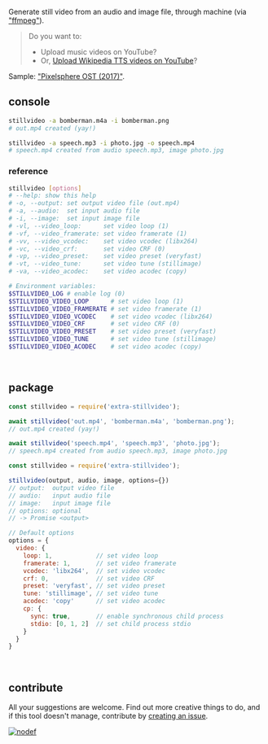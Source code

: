 Generate still video from an audio and image file, through machine (via ["ffmpeg"]).
> Do you want to:
> - Upload music videos on YouTube?
> - Or, [Upload Wikipedia TTS videos on YouTube]?

Sample: ["Pixelsphere OST (2017)"].
<br>


## console

```bash
stillvideo -a bomberman.m4a -i bomberman.png
# out.mp4 created (yay!)

stillvideo -a speech.mp3 -i photo.jpg -o speech.mp4
# speech.mp4 created from audio speech.mp3, image photo.jpg
```

### reference

```bash
stillvideo [options]
# --help: show this help
# -o, --output: set output video file (out.mp4)
# -a, --audio:  set input audio file
# -i, --image:  set input image file
# -vl, --video_loop:      set video loop (1)
# -vf, --video_framerate: set video framerate (1)
# -vv, --video_vcodec:    set video vcodec (libx264)
# -vc, --video_crf:       set video CRF (0)
# -vp, --video_preset:    set video preset (veryfast)
# -vt, --video_tune:      set video tune (stillimage)
# -va, --video_acodec:    set video acodec (copy)

# Environment variables:
$STILLVIDEO_LOG # enable log (0)
$STILLVIDEO_VIDEO_LOOP      # set video loop (1)
$STILLVIDEO_VIDEO_FRAMERATE # set video framerate (1)
$STILLVIDEO_VIDEO_VCODEC    # set video vcodec (libx264)
$STILLVIDEO_VIDEO_CRF       # set video CRF (0)
$STILLVIDEO_VIDEO_PRESET    # set video preset (veryfast)
$STILLVIDEO_VIDEO_TUNE      # set video tune (stillimage)
$STILLVIDEO_VIDEO_ACODEC    # set video acodec (copy)
```
<br>


## package

```javascript
const stillvideo = require('extra-stillvideo');

await stillvideo('out.mp4', 'bomberman.m4a', 'bomberman.png');
// out.mp4 created (yay!)

await stillvideo('speech.mp4', 'speech.mp3', 'photo.jpg');
// speech.mp4 created from audio speech.mp3, image photo.jpg
```

```javascript
const stillvideo = require('extra-stillvideo');

stillvideo(output, audio, image, options={})
// output:  output video file
// audio:   input audio file
// image:   input image file
// options: optional
// -> Promise <output>

// Default options
options = {
  video: {
    loop: 1,            // set video loop
    framerate: 1,       // set video framerate
    vcodec: 'libx264',  // set video vcodec
    crf: 0,             // set video CRF
    preset: 'veryfast', // set video preset
    tune: 'stillimage', // set video tune
    acodec: 'copy'      // set video acodec
    cp: {
      sync: true,       // enable synchronous child process
      stdio: [0, 1, 2]  // set child process stdio
    }
  }
}
```
<br>


## contribute

All your suggestions are welcome. Find out more creative things to do, and if this tool doesn't manage, contribute by [creating an issue].


[![nodef](https://i.imgur.com/33z4S5l.jpg)](https://nodef.github.io)

["ffmpeg"]: https://ffmpeg.org/
[Upload Wikipedia TTS videos on YouTube]: https://www.youtube.com/results?search_query=wikipedia+audio+article
["Pixelsphere OST (2017)"]: https://www.youtube.com/watch?v=RCryNyHbSDc&list=PLNEveYilIj1AV5-ETDCHufWazEHRcP8o-
[creating an issue]: https://github.com/nodef/extra-stillvideo/issues
